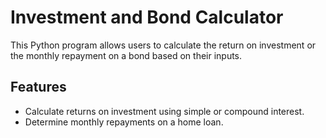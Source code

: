 # Investment and Bond Calculator

This Python program allows users to calculate the return on investment or the monthly repayment on a bond based on their inputs.

## Features

- Calculate returns on investment using simple or compound interest.
- Determine monthly repayments on a home loan.
